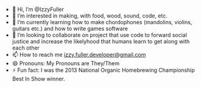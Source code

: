 - 👋 Hi, I’m @IzzyFuller
- 👀 I’m interested in making, with food, wood, sound, code, etc.
- 🌱 I’m currently learning how to make chordophones (mandolins, violins, guitars etc.) and how to write games software
- 💞️ I’m looking to collaborate on project that use code to forward social justice and increase the likelyhood that humans learn to get along with each other
- 📫 How to reach me izzy.fuller.developer@gmail.com
- 😄 Pronouns: My Pronouns are They/Them
- ⚡ Fun fact: I was the 2013 National Organic Homebrewing Championship Best In Show winner.

<!---
IzzyFuller/IzzyFuller is a ✨ special ✨ repository because its `README.md` (this file) appears on your GitHub profile.
You can click the Preview link to take a look at your changes.
--->

